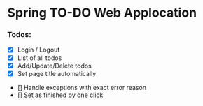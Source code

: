 # Spring TO-DO Web Applocation


### Todos:

- [x] Login / Logout
- [x] List of all todos
- [x] Add/Update/Delete todos
- [x] Set page title automatically
- [] Handle exceptions with exact error reason
- [] Set as finished by one click